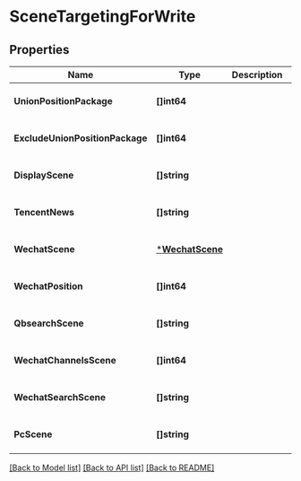 # SceneTargetingForWrite

## Properties
Name | Type | Description | Notes
------------ | ------------- | ------------- | -------------
**UnionPositionPackage** | **[]int64** |  | [optional] [default to null]
**ExcludeUnionPositionPackage** | **[]int64** |  | [optional] [default to null]
**DisplayScene** | **[]string** |  | [optional] [default to null]
**TencentNews** | **[]string** |  | [optional] [default to null]
**WechatScene** | [***WechatScene**](wechat_scene.md) |  | [optional] [default to null]
**WechatPosition** | **[]int64** |  | [optional] [default to null]
**QbsearchScene** | **[]string** |  | [optional] [default to null]
**WechatChannelsScene** | **[]int64** |  | [optional] [default to null]
**WechatSearchScene** | **[]string** |  | [optional] [default to null]
**PcScene** | **[]string** |  | [optional] [default to null]

[[Back to Model list]](../README.md#documentation-for-models) [[Back to API list]](../README.md#documentation-for-api-endpoints) [[Back to README]](../README.md)


